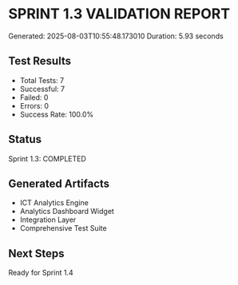 # SPRINT 1.3 VALIDATION REPORT
Generated: 2025-08-03T10:55:48.173010
Duration: 5.93 seconds

## Test Results
- Total Tests: 7
- Successful: 7
- Failed: 0
- Errors: 0
- Success Rate: 100.0%

## Status
Sprint 1.3: COMPLETED

## Generated Artifacts
- ICT Analytics Engine
- Analytics Dashboard Widget
- Integration Layer
- Comprehensive Test Suite

## Next Steps
Ready for Sprint 1.4
